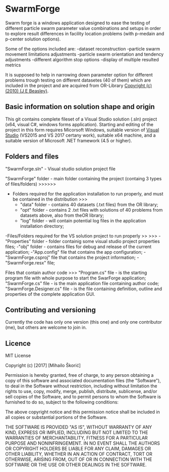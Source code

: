 # SwarmForge
Swarm forge is a windows application designed to ease the testing of different particle swarm parameter value combinations and setups in order to explore result differences in facility location problems (with p-medain and p-center solution options).

Some of the options included are:
-dataset reconstruction
-particle swarm movement limitations adjustments
-particle swarm orientation and tendency adjustments
-different algorithm stop options
-display of multiple resulted metrics

It is supposed to help in narrowing down parameter option for different problems trough testing on different datasetes (40 of them) which are included in the project and are acquired from OR-Library [Copyright (c) (2010) (J E Beasley}](http://people.brunel.ac.uk/~mastjjb/jeb/orlib/legal.html).

## Basic information on solution shape and origin
This git contains complete fileset of a Visual Studio solution (.sln) project (x64, visual C#, windows forms application).
Starting and editing of the project in this form requires Micorsoft Windows, suitable version of [Visual Studio](https://www.visualstudio.com/) (VS2015 and VS 2017 certany work), suitable x64 machine, and a suitable version of Microsoft .NET framework (4.5 or higher).

## Folders and files

"SwarmForge.sln" - Visual studio solution project file

"SwarmForge" folder - main folder containing the project (containg 3 types of files/folders) >>>>>>
 - Folders required for the application installation to run properly, and must be contained in the distribution >>>
   - "data" folder - contains 40 datasets (.txt files) from the OR library;
   - "opt" folder - contains 2 .txt files with solutions of 40 problems from datasets above, also from theOR library;
   - "log" folder - will contain potential log files in the application installation directory;  
    
 -Files/Folders required for the VS solution project to run properly >> >>>
  -"Properties" folder - folder containig some visual studio project properties files;
  -"obj" folder - contains files for debug and release of the current application;
  -"App.config" file that contains the app configuration;
  -"SwarmForge.csproj" file that contains the project information;
  -"SwarmForge.resx" file;
   
   Files that contain author code >>>
      "Program.cs" file - is the starting program file with whole purpose to start the SwarForge application;
      "SwarmForge.cs" file - is the main application file containing author code;
      "SwarmForge.Designer.cs" file - is the file containing definition, outline and properties of the complete application GUI.

## Contributing and versioning
Currently the code has only one version (this one) and only one contributor (me), but others are welcome to join in.

## Licence
MIT License

Copyright (c) [2017] [Mihailo Škorić]

Permission is hereby granted, free of charge, to any person obtaining a copy
of this software and associated documentation files (the "Software"), to deal
in the Software without restriction, including without limitation the rights
to use, copy, modify, merge, publish, distribute, sublicense, and/or sell
copies of the Software, and to permit persons to whom the Software is
furnished to do so, subject to the following conditions:

The above copyright notice and this permission notice shall be included in all
copies or substantial portions of the Software.

THE SOFTWARE IS PROVIDED "AS IS", WITHOUT WARRANTY OF ANY KIND, EXPRESS OR
IMPLIED, INCLUDING BUT NOT LIMITED TO THE WARRANTIES OF MERCHANTABILITY,
FITNESS FOR A PARTICULAR PURPOSE AND NONINFRINGEMENT. IN NO EVENT SHALL THE
AUTHORS OR COPYRIGHT HOLDERS BE LIABLE FOR ANY CLAIM, DAMAGES OR OTHER
LIABILITY, WHETHER IN AN ACTION OF CONTRACT, TORT OR OTHERWISE, ARISING FROM,
OUT OF OR IN CONNECTION WITH THE SOFTWARE OR THE USE OR OTHER DEALINGS IN THE
SOFTWARE.
